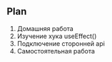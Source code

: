 ## Plan

1. Домашняя работа
2. Изучение хука useEffect()
3. Подключение сторонней api
4. Самостоятельная работа













